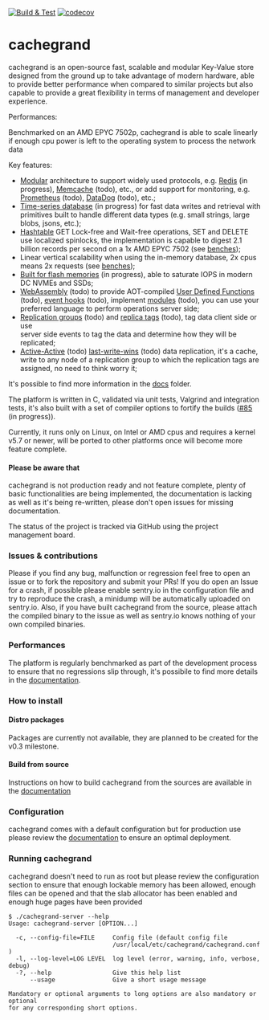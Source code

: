 [![Build & Test](https://github.com/danielealbano/cachegrand/actions/workflows/build_and_test.yml/badge.svg)](https://github.com/danielealbano/cachegrand/actions/workflows/build_and_test.yml) [![codecov](https://codecov.io/gh/danielealbano/cachegrand/branch/main/graph/badge.svg?token=H4W0N0F7MT)](https://codecov.io/gh/danielealbano/cachegrand)

cachegrand
==========

cachegrand is an open-source fast, scalable and modular Key-Value store designed from the ground up to take advantage of
modern hardware, able to provide better performance when compared to similar projects but also capable to provide a
great flexibility in terms of management and developer experience.

Performances:



Benchmarked on an AMD EPYC 7502p, cachegrand is able to scale linearly if enough cpu power is left to the operating
system to process the network data

Key features:
- [Modular](docs/architecture/modules.md) architecture to support widely used protocols, e.g.
  [Redis](docs/architecture/modules/redis.md) (in progress), [Memcache](docs/architecture/modules/memcache.md) (todo),
  etc., or add support for monitoring, e.g. [Prometheus](docs/architecture/modules/modules/prometheus.md) (todo),
  [DataDog](docs/architecture/modules/modules/datadog.md) (todo), etc.;
- [Time-series database](docs/architecture/timeseries-db.md) (in progress) for fast data writes and retrieval with
  primitives built to handle different data types (e.g. small strings, large blobs, jsons, etc.);
- [Hashtable](docs/architecture/hashtable.md) GET Lock-free and Wait-free operations, SET and DELETE use
  localized spinlocks, the implementation is capable to digest 2.1 billion records per second on a 1x AMD EPYC 7502 (see
  [benches](docs/benchmarks/hashtable.md));
- Linear vertical scalability when using the in-memory database, 2x cpus means 2x requests (see
  [benches](docs/benchmarks/linear-vertical-scalability.md));
- [Built for flash memories](docs/architecture/timeseries-db.md#flash-memories) (in progress), able to saturate IOPS
  in modern DC NVMEs and SSDs;
- [WebAssembly](docs/architecture/webassembly.md) (todo) to provide AOT-compiled
  [User Defined Functions](docs/architecture/webassembly/user-defined-functions.md) (todo),
  [event hooks](docs/architecture/webassembly/event-hooks.md) (todo), implement
  [modules](docs/architecture/webassembly.md#modules) (todo), you can use your preferred language to perform operations
  server side;
- [Replication groups](docs/architecture/clustering-and-replication.md#replication-groups) (todo) and
  [replica tags](docs/architecture/clustering-and-replication.md#replica-tags) (todo), tag data client side or use\
  server side events  to tag the data and determine how they will be replicated;
- [Active-Active](docs/architecture/clustering-and-replication.md#active-active) (todo)
  [last-write-wins](docs/architecture/clustering-and-replication.md#last-write-wins) (todo) data replication, it's a
  cache, write to any node of a replication group to which the replication tags are assigned, no need to think worry it;

It's possible to find more information in the [docs](./docs/) folder.

The platform is written in C, validated via unit tests, Valgrind and integration tests, it's also built with a set of
compiler options to fortify the builds ([#85](https://github.com/danielealbano/cachegrand/issues/85) (in progress)).

Currently, it runs only on Linux, on Intel or AMD cpus and requires a kernel v5.7 or newer, will be ported to other
platforms once will become more feature complete.

#### Please be aware that

cachegrand is not production ready and not feature complete, plenty of basic functionalities are being implemented,
the documentation is lacking as well as it's being re-written, please don't open issues for missing documentation.

The status of the project is tracked via GitHub using the project management board.

### Issues & contributions

Please if you find any bug, malfunction or regression feel free to open an issue or to fork the repository and submit
your PRs! If you do open an Issue for a crash, if possible please enable sentry.io in the configuration file and try to
reproduce the crash, a minidump will be automatically uploaded on sentry.io.
Also, if you have built cachegrand from the source, please attach the compiled binary to the issue as well as sentry.io
knows nothing of your own compiled binaries.

### Performances

The platform is regularly benchmarked as part of the development process to ensure that no regressions slip through,
it's possibile to find more details in the [documentation](docs/benchmarks.md).

### How to install

#### Distro packages

Packages are currently not available, they are planned to be created for the v0.3 milestone.

#### Build from source

Instructions on how to build cachegrand from the sources are available in the
[documentation](docs/build-from-source.md)

### Configuration

cachegrand comes with a default configuration but for production use please review the
[documentation](docs/configuration.md) to ensure an optimal deployment.

### Running cachegrand

cachegrand doesn't need to run as root but please review the configuration section to ensure that enough lockable memory
has been allowed, enough files can be opened and that the slab allocator has been enabled and enough huge pages have been provided

```shell
$ ./cachegrand-server --help
Usage: cachegrand-server [OPTION...]

  -c, --config-file=FILE     Config file (default config file
                             /usr/local/etc/cachegrand/cachegrand.conf )
  -l, --log-level=LOG LEVEL  log level (error, warning, info, verbose, debug)
  -?, --help                 Give this help list
      --usage                Give a short usage message

Mandatory or optional arguments to long options are also mandatory or optional
for any corresponding short options.
```

